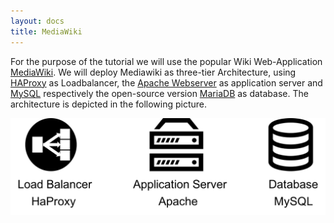 ```yaml
---
layout: docs
title: MediaWiki
---
```


For the purpose of the tutorial we will use the popular Wiki Web-Application [MediaWiki](https://www.mediawiki.org/wiki/MediaWiki). We will
deploy Mediawiki as three-tier Architecture, using [HAProxy](http://www.haproxy.org/) as Loadbalancer,
the [Apache Webserver](https://httpd.apache.org/) as application server and [MySQL](https://www.mysql.de/) 
respectively the open-source version [MariaDB](https://mariadb.org/) as database. The architecture is depicted in the following picture.

![alt text][mediawiki_architecture]




[mediawiki_architecture]: /images/docs/mediawiki_architecture.png "Architecture of MediaWiki"


